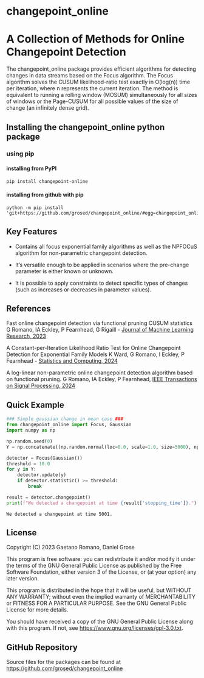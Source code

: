 # changepoint_online


# A Collection of Methods for Online Changepoint Detection

The changepoint_online package provides efficient algorithms for
detecting changes in data streams based on the Focus algorithm. The
Focus algorithm solves the CUSUM likelihood-ratio test exactly in
O(log(n)) time per iteration, where n represents the current iteration.
The method is equivalent to running a rolling window (MOSUM)
simultaneously for all sizes of windows or the Page-CUSUM for all
possible values of the size of change (an infinitely dense grid).

## Installing the changepoint_online python package

### using pip

#### installing from PyPI

    pip install changepoint-online

#### installing from github with pip

    python -m pip install 'git+https://github.com/grosed/changepoint_online/#egg=changepoint_online&subdirectory=python/package'

## Key Features

- Contains all focus exponential family algorithms as well as the
  NPFOCuS algorithm for non-parametric changepoint detection.

- It’s versatile enough to be applied in scenarios where the pre-change
  parameter is either known or unknown.

- It is possible to apply constraints to detect specific types of
  changes (such as increases or decreases in parameter values).

## References

Fast online changepoint detection via functional pruning CUSUM
statistics G Romano, IA Eckley, P Fearnhead, G Rigaill - [Journal of
Machine Learning Research,
2023](https://www.jmlr.org/papers/volume24/21-1230/21-1230.pdf)

A Constant-per-Iteration Likelihood Ratio Test for Online Changepoint
Detection for Exponential Family Models K Ward, G Romano, I Eckley, P
Fearnhead - [Statistics and Computing,
2024](https://link.springer.com/article/10.1007/s11222-024-10416-6)

A log-linear non-parametric online changepoint detection algorithm based
on functional pruning. G Romano, IA Eckley, P Fearnhead, [IEEE
Transactions on Signal Processing,
2024](https://ieeexplore.ieee.org/document/10365656)

## Quick Example

``` python
### Simple gaussian change in mean case ###
from changepoint_online import Focus, Gaussian
import numpy as np

np.random.seed(0)
Y = np.concatenate((np.random.normal(loc=0.0, scale=1.0, size=5000), np.random.normal(loc=10.0, scale=1.0, size=5000)))

detector = Focus(Gaussian())
threshold = 10.0
for y in Y:
    detector.update(y)
    if detector.statistic() >= threshold:
        break

result = detector.changepoint()
print(f"We detected a changepoint at time {result['stopping_time']}.")
```

    We detected a changepoint at time 5001.

## License

Copyright (C) 2023 Gaetano Romano, Daniel Grose

This program is free software: you can redistribute it and/or modify it
under the terms of the GNU General Public License as published by the
Free Software Foundation, either version 3 of the License, or (at your
option) any later version.

This program is distributed in the hope that it will be useful, but
WITHOUT ANY WARRANTY; without even the implied warranty of
MERCHANTABILITY or FITNESS FOR A PARTICULAR PURPOSE. See the GNU General
Public License for more details.

You should have received a copy of the GNU General Public License along
with this program. If not, see
<https://www.gnu.org/licenses/gpl-3.0.txt>.

## GitHub Repository

Source files for the packages can be found at
<https://github.com/grosed/changepoint_online>
